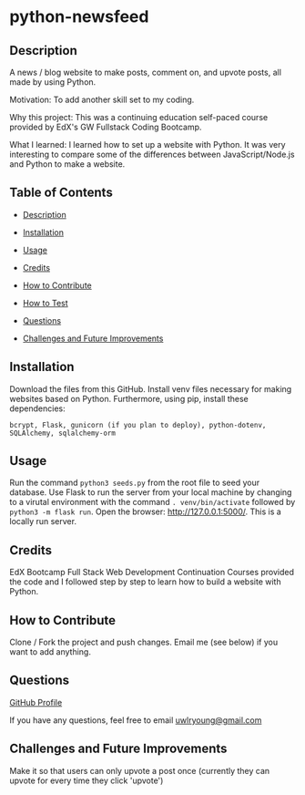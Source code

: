 # python-newsfeed

## Description
A news / blog website to make posts, comment on, and upvote posts, all made by using Python. 
  
Motivation: To add another skill set to my coding.  

Why this project: This was a continuing education self-paced course provided by EdX's GW Fullstack Coding Bootcamp. 

What I learned: I learned how to set up a website with Python. It was very interesting to compare some of the differences between JavaScript/Node.js and Python to make a website.  

  ## Table of Contents 
  - [Description](#description)
  - [Installation](#installation)
  - [Usage](#usage)
  - [Credits](#credits)
  - [How to Contribute](#how-to-contribute)
  
  - [How to Test](#how-to-test)
  - [Questions](#questions)
  - [Challenges and Future Improvements](#challenges-and-future-improvements)

  ## Installation
  Download the files from this GitHub. Install venv files necessary for making websites based on Python. Furthermore, using pip, install these dependencies:

```
bcrypt, Flask, gunicorn (if you plan to deploy), python-dotenv, SQLAlchemy, sqlalchemy-orm
```

  ## Usage
  Run the command `python3 seeds.py` from the root file to seed your database. Use Flask to run the server from your local machine by changing to a virutal environment with the command `. venv/bin/activate` followed by `python3 -m flask run`. Open the browser: http://127.0.0.1:5000/. This is a locally run server. 

  ## Credits
  EdX Bootcamp Full Stack Web Development Continuation Courses provided the code and I followed step by step to learn how to build a website with Python. 

  ## How to Contribute
  Clone / Fork the project and push changes. Email me (see below) if you want to add anything.

  ## Questions
  [GitHub Profile](https://github.com/uwlryoung)

  If you have any questions, feel free to email uwlryoung@gmail.com

  ## Challenges and Future Improvements 
  Make it so that users can only upvote a post once (currently they can upvote for every time they click 'upvote')
  